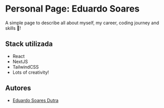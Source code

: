 
# Personal Page: Eduardo Soares

A simple page to describe all about myself, my career, coding journey and skills 👻!


## Stack utilizada

- React
- NextJS
- TailwindCSS
- Lots of creativity!


## Autores

- [Eduardo Soares Dutra](https://github.com/eduardosoaresdutra)


